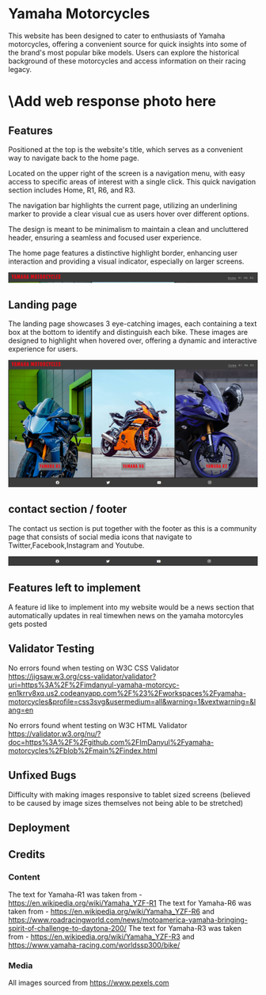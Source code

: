 # Yamaha Motorcycles

This website has been designed to cater to enthusiasts of Yamaha motorcycles, offering a convenient source for quick insights into some of the brand's most popular bike models. Users can explore the historical background of these motorcycles and access information on their racing legacy.</p>

# \Add web response photo here


## Features

Positioned at the top is the website's title, which serves as a convenient way to navigate back to the home page.

Located on the upper right of the screen is a navigation menu, with easy access to specific areas of interest with a single click. This quick navigation section includes Home, R1, R6, and R3.

The navigation bar highlights the current page, utilizing an underlining marker to provide a clear visual cue as users hover over different options.

The design is meant to be minimalism to maintain a clean and uncluttered header, ensuring a seamless and focused user experience.

The home page features a distinctive highlight border, enhancing user interaction and providing a visual indicator, especially on larger screens.

![Nav Bar](https://github.com/ImDanyul/yamaha-motorcycles/blob/main/media/3%20-%20kdtdpFa.png)

## Landing page

The landing page showcases 3 eye-catching images, each containing a text box at the bottom to identify and distinguish each bike. These images are designed to highlight when hovered over, offering a dynamic and interactive experience for users.

![Landing Page](https://github.com/ImDanyul/yamaha-motorcycles/blob/main/media/1%20-%201Narx35.png)

## contact section / footer

The contact us section is put together with the footer as this is a community page that consists of social media icons that navigate to Twitter,Facebook,Instagram and Youtube.

![Footer](https://github.com/ImDanyul/yamaha-motorcycles/blob/main/media/2%20-%20DW0Qxnd.png)

## Features left to implement

A feature id like to implement into my website would be a news section that automatically updates in real timewhen news on the yamaha motorcyles gets posted

## Validator Testing

No errors found when testing on W3C CSS Validator <https://jigsaw.w3.org/css-validator/validator?uri=https%3A%2F%2Fimdanyul-yamaha-motorcyc-en1krrv8xq.us2.codeanyapp.com%2F%23%2Fworkspaces%2Fyamaha-motorcycles&profile=css3svg&usermedium=all&warning=1&vextwarning=&lang=en>

No errors found whent testing on W3C HTML Validator <https://validator.w3.org/nu/?doc=https%3A%2F%2Fgithub.com%2FImDanyul%2Fyamaha-motorcycles%2Fblob%2Fmain%2Findex.html>

## Unfixed Bugs

Difficulty with making images responsive to tablet sized screens (believed to be caused by image sizes themselves not being able to be stretched)

## Deployment

## Credits

### Content

The text for Yamaha-R1 was taken from - <https://en.wikipedia.org/wiki/Yamaha_YZF-R1>
The text for Yamaha-R6 was taken from - <https://en.wikipedia.org/wiki/Yamaha_YZF-R6> and <https://www.roadracingworld.com/news/motoamerica-yamaha-bringing-spirit-of-challenge-to-daytona-200/>
The text for Yamaha-R3 was taken from - <https://en.wikipedia.org/wiki/Yamaha_YZF-R3> and <https://www.yamaha-racing.com/worldssp300/bike/>


### Media

All images sourced from <https://www.pexels.com>
